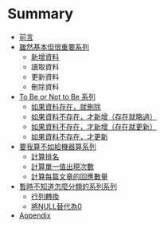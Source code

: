 # Summary

* [前言](README.md)
* [雖然基本但很重要系列](chapter_basic.md)
   * [新增資料](insert.md)
   * 讀取資料
   * 更新資料
   * 刪除資料
* [To Be or Not to Be 系列](to_be_or_not_to_be_series.md)
   * [如果資料存在，就刪除](if_exist_then_delete.md)
   * [如果資料不存在，才新增（存在就略過）](if_not_exist_then_insert.md)
   * [如果資料不存在，才新增（存在就更新）](if_not_exist_then_insert_else_then_update.md)
   * [如果資料不存在，才更新](if_not_exist_then_update.md)
* [要我算不如給機器算系列](i_am_a_idiot_and_i_dont_calculate_series.md)
   * [計算排名](ranking_calculation.md)
   * [計算單一值出現次數](occurrence_calculation.md)
   * [計算每篇文章的回應數量](comment_calculation.md)
* [暫時不知道怎麼分類的系列系列](chapter1.md)
   * [行列轉換](xing_lie_zhuan_huan.md)
   * [將NULL替代為0](jiang_null_ti_dai_wei_0.md)
* [Appendix](appendix.md)

